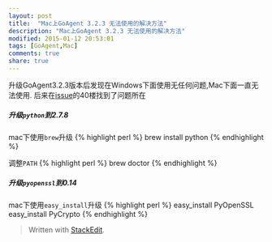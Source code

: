 ```yaml
---
layout: post
title:  "Mac上GoAgent 3.2.3 无法使用的解决方法"
description: "Mac上GoAgent 3.2.3 无法使用的解决方法"
modified: 2015-01-12 20:53:01
tags: [GoAgent,Mac]
comments: true
share: true
---
```




升级GoAgent3.2.3版本后发现在Windows下面使用无任何问题,Mac下面一直无法使用.
后来在[issue](https://code.google.com/p/goagent/issues/detail?id=19213&colspec=ID%20Opened%20Reporter%20Modified%20Summary%20Stars)的40楼找到了问题所在

##### 升级``python``到2.7.8
mac下使用``brew``升级
{% highlight perl %} 
brew install python
{% endhighlight %}

调整``PATH``
{% highlight perl %} 
brew doctor
{% endhighlight %}

##### 升级``pyopenssl``到0.14
mac下使用``easy_install``升级
{% highlight perl %} 
easy_install PyOpenSSL
easy_install PyCrypto
{% endhighlight %}

> Written with [StackEdit](https://stackedit.io/).